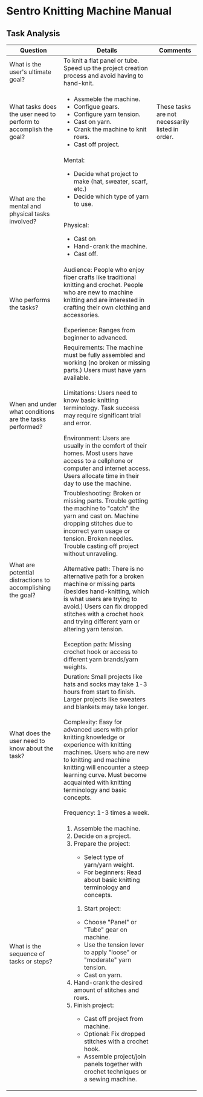 # Sentro Knitting Machine Manual

## Task Analysis
| Question | Details | Comments |
| -------- | ------- | -------- |
| What is the user's ultimate goal? | To knit a flat panel or tube. Speed up the project creation process and avoid having to hand-knit. | |
| What tasks does the user need to perform to accomplish the goal? | <ul><li>Assmeble the machine.</li><li>Configue gears.</li><li>Configure yarn tension.</li><li>Cast on yarn.</li><li>Crank the machine to knit rows.</li><li>Cast off project.</li></ul> | These tasks are not necessarily listed in order. |
| What are the mental and physical tasks involved? | Mental:<ul><li>Decide what project to make (hat, sweater, scarf, etc.)</li><li>Decide which type of yarn to use.</li></ul><br>Physical:<ul><li>Cast on</li><li>Hand-crank the machine.</li><li>Cast off.</li> | |
| Who performs the tasks? | Audience: People who enjoy fiber crafts like traditional knitting and crochet. People who are new to machine knitting and are interested in crafting their own clothing and accessories.<br><br>Experience: Ranges from beginner to advanced. | |
| When and under what conditions are the tasks performed? | Requirements: The machine must be fully assembled and working (no broken or missing parts.) Users must have yarn available.<br><br>Limitations: Users need to know basic knitting terminology. Task success may require significant trial and error.<br><br>Environment: Users are usually in the comfort of their homes. Most users have access to a cellphone or computer and internet access. Users allocate time in their day to use the machine. | |
| What are potential distractions to accomplishing the goal? | Troubleshooting: Broken or missing parts. Trouble getting the machine to "catch" the yarn and cast on. Machine dropping stitches due to incorrect yarn usage or tension. Broken needles. Trouble casting off project without unraveling.<br><br>Alternative path: There is no alternative path for a broken machine or missing parts (besides hand-knitting, which is what users are trying to avoid.) Users can fix dropped stitches with a crochet hook and trying different yarn or altering yarn tension.<br><br>Exception path: Missing crochet hook or access to different yarn brands/yarn weights. | |
| What does the user need to know about the task? | Duration: Small projects like hats and socks may take 1-3 hours from start to finish. Larger projects like sweaters and blankets may take longer.<br><br>Complexity: Easy for advanced users with prior knitting knowledge or experience with knitting machines. Users who are new to knitting and machine knitting will encounter a steep learning curve. Must become acquainted with knitting terminology and basic concepts.<br><br>Frequency: 1-3 times a week. | |
| What is the sequence of tasks or steps? |<ol><li>Assemble the machine.</li><li>Decide on a project.</li><li>Prepare the project:</li><ul><li>Select type of yarn/yarn weight.</li><li>For beginners: Read about basic knitting terminology and concepts.</li></ul><ol><li>Start project:</li></ol><ul><li>Choose "Panel" or "Tube" gear on machine.<li>Use the tension lever to apply "loose" or "moderate" yarn tension.</li><li>Cast on yarn.</li></ul><li>Hand-crank the desired amount of stitches and rows.</li><li>Finish project:</li><ul><li>Cast off project from machine.</li><li>Optional: Fix dropped stitches with a crochet hook.<li>Assemble project/join panels together with crochet techniques or a sewing machine.</li></ul></ol>
